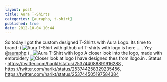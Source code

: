 ```yaml
---
layout: post
title: Aura T-Shirts
categories: [auraphp, t-shirt]
published: true
date: 2012-10-04 10:44
---
```

So today I got the custom designed T-Shirts with Aura Logo. Its time to brand :)  ![Aura T-Shirt with github url](https://pbs.twimg.com/media/A4V654qCAAEudRT.jpg "Aura T-Shirt with github url")  T-shirts with logo is here ..... Yey @[auraphp](https://twitter.com/auraphp):) .  ![Aura T-Shirt with logo](https://pbs.twimg.com/media/A4V7Dv3CUAAIp8U.jpg "Aura T-Shirt with logo")  A closer look into the logo, made with embroidery  ![Closer look at logo](https://pbs.twimg.com/media/A4V7SHhCYAAt6x-.jpg "Closer look at logo")  I have designed thes from ilogo.in .  Status : https://twitter.com/harikt/status/253744088891916288 , https://twitter.com/harikt/status/253744258329235456, https://twitter.com/harikt/status/253744505197584384   
